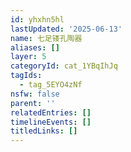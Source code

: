 ```yaml
---
id: yhxhn5hl
lastUpdated: '2025-06-13'
name: 七足镂孔陶器
aliases: []
layer: 5
categoryId: cat_1YBqIhJq
tagIds:
  - tag_5EYO4zNf
nsfw: false
parent: ''
relatedEntries: []
timelineEvents: []
titledLinks: []
---
```


